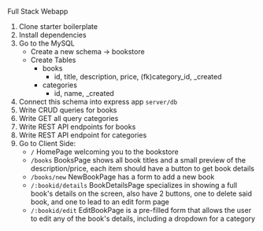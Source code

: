 Full Stack Webapp

1) Clone starter boilerplate
2) Install dependencies
3) Go to the MySQL
    - Create a new schema -> bookstore
    - Create Tables
        - books
            - id, title, description, price, (fk)category_id, _created
        - categories
            - id, name, _created 
4) Connect this schema into express app `server/db`
5) Write CRUD queries for books
6) Write GET all query categories
7) Write REST API endpoints for books
8) Write REST API endpoint for categories
9) Go to Client Side:
    - `/` HomePage welcoming you to the bookstore
    - `/books` BooksPage shows all book titles and a small preview of the description/price, each item should have a button to get book details
    - `/books/new` NewBookPage has a form to add a new book
    - `/:bookid/details` BookDetailsPage specializes in showing a full book's details on the screen, also have 2 buttons, one to delete said book, and one to lead to an edit form page
    - `/:bookid/edit` EditBookPage is a pre-filled form that allows the user to edit any of the book's details, including a dropdown for a category